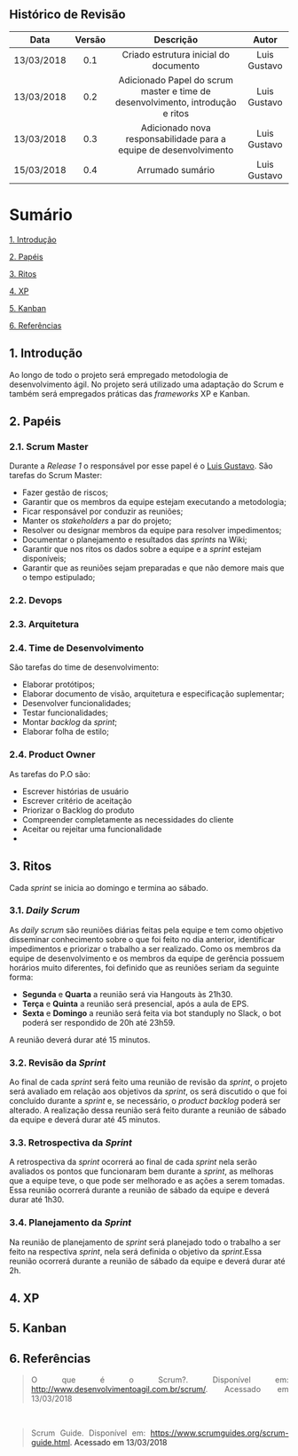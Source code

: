 ## Histórico de Revisão

| Data | Versão | Descrição | Autor |
|:----:|:------:|:---------:|:-----:|
| 13/03/2018 | 0.1 | Criado estrutura inicial do documento  | Luis Gustavo |
| 13/03/2018 | 0.2 |  Adicionado Papel do scrum master e time de desenvolvimento, introdução e ritos | Luis Gustavo |
| 13/03/2018 | 0.3 |  Adicionado nova responsabilidade para a equipe de desenvolvimento | Luis Gustavo |
| 15/03/2018 | 0.4 |  Arrumado sumário | Luis Gustavo |

# Sumário

[1. Introdução](#1-introdução)

[2. Papéis](#2-papéis)

[3. Ritos](#3-ritos)

[4. XP](#4-xp)

[5. Kanban](#5-kanban)

[6. Referências](#6-referências)

## 1. Introdução
Ao longo de todo o projeto será empregado metodologia de desenvolvimento ágil. No projeto será utilizado uma adaptação do Scrum e também será empregados práticas das *frameworks* XP e Kanban.

## 2. Papéis

### 2.1. Scrum Master
Durante a *Release 1* o responsável por esse papel é o [Luis Gustavo](https://github.com/luis-gustavo). São tarefas do Scrum Master:

- Fazer gestão de riscos;
- Garantir que os membros da equipe estejam executando a metodologia;
- Ficar responsável por conduzir as reuniões;
- Manter os *stakeholders* a par do projeto;
- Resolver ou designar membros da equipe para resolver impedimentos;
- Documentar o planejamento e resultados das *sprints* na Wiki;
- Garantir que nos ritos os dados sobre a equipe e a *sprint* estejam disponíveis;
- Garantir que as reuniões sejam preparadas e que não demore mais que o tempo estipulado;

### 2.2. Devops

### 2.3. Arquitetura

### 2.4. Time de Desenvolvimento
São tarefas do time de desenvolvimento:

- Elaborar protótipos;
- Elaborar documento de visão, arquitetura e especificação suplementar;
- Desenvolver funcionalidades;
- Testar funcionalidades;
- Montar *backlog* da *sprint*;
- Elaborar folha de estilo;

### 2.4. Product Owner
As tarefas do P.O são:

- Escrever histórias de usuário
- Escrever critério de aceitação
- Priorizar o Backlog do produto
- Compreender completamente as necessidades do cliente  
- Aceitar ou rejeitar uma funcionalidade
- 


## 3. Ritos
Cada *sprint* se inicia ao domingo e termina ao sábado.

### 3.1. *Daily Scrum*
As *daily scrum* são reuniões diárias feitas pela equipe e tem como objetivo disseminar conhecimento sobre o que foi feito no dia anterior, identificar impedimentos e priorizar o trabalho a ser realizado. Como os membros da equipe de desenvolvimento e os membros da equipe de gerência possuem horários muito diferentes, foi definido que as reuniões seriam da seguinte forma:

- **Segunda** e **Quarta** a reunião será via Hangouts às 21h30.
- **Terça** e **Quinta** a reunião será presencial, após a aula de EPS.
- **Sexta** e **Domingo** a reunião será feita via bot standuply no Slack, o bot poderá ser respondido de 20h até 23h59.

A reunião deverá durar até 15 minutos.

### 3.2. Revisão da *Sprint*
Ao final de cada *sprint* será feito uma reunião de revisão da *sprint*, o projeto será avaliado em relação aos objetivos da *sprint*, os será discutido o que foi concluído durante a *sprint* e, se necessário, o *product backlog* poderá ser alterado. A realização dessa reunião será feito durante a reunião de sábado da equipe e deverá durar até 45 minutos.

### 3.3. Retrospectiva da *Sprint*
A retrospectiva da *sprint* ocorrerá ao final de cada *sprint* nela serão avaliados os pontos que funcionaram bem durante a *sprint*, as melhoras que a equipe teve, o que pode ser melhorado e as ações a serem tomadas. Essa reunião ocorrerá durante a reunião de sábado da equipe e deverá durar até 1h30.

### 3.4. Planejamento da *Sprint*
Na reunião de planejamento de *sprint* será planejado todo o trabalho a ser feito na respectiva *sprint*, nela será definida o objetivo da *sprint*.Essa reunião ocorrerá durante a reunião de sábado da equipe e deverá durar até 2h.

## 4. XP

## 5. Kanban

## 6. Referências
><p align="justify">O que é o Scrum?. Disponível em: <a href="http://www.desenvolvimentoagil.com.br/scrum/">http://www.desenvolvimentoagil.com.br/scrum/</a>. Acessado em 13/03/2018</p>

<br/>

><p align="justify">Scrum Guide. Disponível em: <a href="https://www.scrumguides.org/scrum-guide.html">https://www.scrumguides.org/scrum-guide.html<a>. Acessado em 13/03/2018</p>